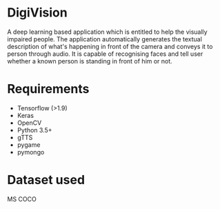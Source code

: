 # DigiVision
A deep learning based application which is entitled to help the visually impaired people. The application automatically generates the textual description of what's happening in front of the camera and conveys it to person through audio. It is capable of recognising faces and tell user whether a known person is standing in front of him or not.

# Requirements
* Tensorflow (>1.9)
* Keras
* OpenCV
* Python 3.5+
* gTTS
* pygame
* pymongo

# Dataset used
MS COCO
